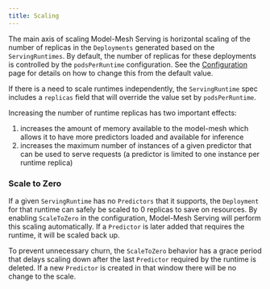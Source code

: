 ```yaml
---
title: Scaling
---
```


The main axis of scaling Model-Mesh Serving is horizontal scaling of the number of replicas in the `Deployments` generated based on the `ServingRuntimes`. By default, the number of replicas for these deployments is controlled by the `podsPerRuntime` configuration. See the [Configuration](../configuration) page for details on how to change this from the default value.

If there is a need to scale runtimes independently, the `ServingRuntime` spec includes a `replicas` field that will override the value set by `podsPerRuntime`.

Increasing the number of runtime replicas has two important effects:

1. increases the amount of memory available to the model-mesh which allows it to have more predictors loaded and available for inference
2. increases the maximum number of instances of a given predictor that can be used to serve requests (a predictor is limited to one instance per runtime replica)

### Scale to Zero

If a given `ServingRuntime` has no `Predictors` that it supports, the `Deployment` for that runtime can safely be scaled to 0 replicas to save on resources. By enabling `ScaleToZero` in the configuration, Model-Mesh Serving will perform this scaling automatically. If a `Predictor` is later added that requires the runtime, it will be scaled back up.

To prevent unnecessary churn, the `ScaleToZero` behavior has a grace period that delays scaling down after the last `Predictor` required by the runtime is deleted. If a new `Predictor` is created in that window there will be no change to the scale.

